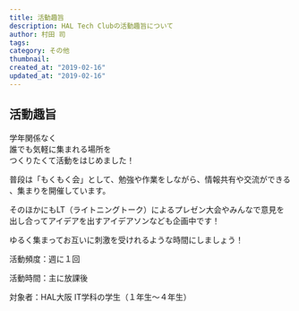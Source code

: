 ```yaml
---
title: 活動趣旨
description: HAL Tech Clubの活動趣旨について
author: 村田 司
tags: 
category: その他
thumbnail:
created_at: "2019-02-16"
updated_at: "2019-02-16"
---
```


## 活動趣旨

学年関係なく  
誰でも気軽に集まれる場所を  
つくりたくて活動をはじめました！  

普段は「もくもく会」として、勉強や作業をしながら、情報共有や交流ができる 、集まりを開催しています。  

そのほかにもLT（ライトニングトーク）によるプレゼン大会やみんなで意見を出し合ってアイデアを出すアイデアソンなども企画中です！  

ゆるく集まってお互いに刺激を受けれるような時間にしましょう！  

活動頻度：週に１回  

活動時間：主に放課後  

対象者：HAL大阪 IT学科の学生（１年生～４年生）
